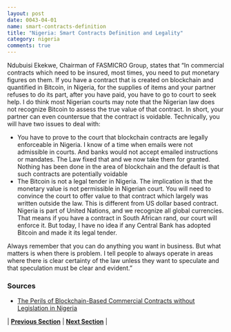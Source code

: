 ```yaml
---
layout: post
date: 0043-04-01
name: smart-contracts-definition
title: "Nigeria: Smart Contracts Definition and Legality"
category: nigeria
comments: true
---
```

Ndubuisi Ekekwe, Chairman of FASMICRO Group, states that “In commercial contracts which need to be insured, most times, you need to put monetary figures on them. If you have a contract that is created on blockchain and quantified in Bitcoin, in Nigeria, for the supplies of items and your partner refuses to do its part, after you have paid, you have to go to court to seek help. I do think most Nigerian courts may note that the Nigerian law does not recognize Bitcoin to assess the true value of that contract. In short, your partner can even countersue that the contract is voidable. Technically, you will have two issues to deal with:
- You have to prove to the court that blockchain contracts are legally enforceable in Nigeria. I know of a time when emails were not admissible in courts. And banks would not accept emailed instructions or mandates. The Law fixed that and we now take them for granted. Nothing has been done in the area of blockchain and the default is that such contracts are potentially voidable
- The Bitcoin is not a legal tender in Nigeria. The implication is that the monetary value is not permissible in Nigerian court. You will need to convince the court to offer value to that contract which largely was written outside the law. This is different from US dollar based contract. Nigeria is part of United Nations, and we recognize all global currencies. That means if you have a contract in South African rand, our court will enforce it. But today, I have no idea if any Central Bank has adopted Bitcoin and made it its legal tender.

Always remember that you can do anything you want in business. But what matters is when there is problem. I tell people to always operate in areas where there is clear certainty of the law unless they want to speculate and that speculation must be clear and evident.”

### Sources
- [The Perils of Blockchain-Based Commercial Contracts without Legislation in Nigeria](https://www.tekedia.com/the-perils-of-blockchain-based-commercial-contracts-without-legislation-in-nigeria/)



| **[Previous Section]( https://neo-project.github.io/global-blockchain-compliance-hub//nigeria/nigeria-final-liability.html)** | **[Next Section]( https://neo-project.github.io/global-blockchain-compliance-hub//nigeria/nigeria-dispute-resolution.html)** |
